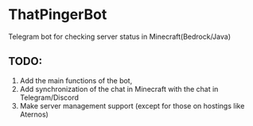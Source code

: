 # ThatPingerBot
Telegram bot for checking server status in Minecraft(Bedrock/Java)

## TODO:
1. Add the main functions of the bot,
2. Add synchronization of the chat in Minecraft with the chat in Telegram/Discord
3. Make server management support (except for those on hostings like Aternos)